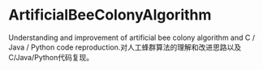 # ArtificialBeeColonyAlgorithm
Understanding and improvement of artificial bee colony algorithm and C / Java / Python code reproduction.对人工蜂群算法的理解和改进思路以及C/Java/Python代码复现。
